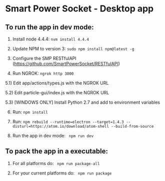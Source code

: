 # Smart Power Socket - Desktop app

## To run the app in dev mode:
1) Install node 4.4.4: ```nvm install 4.4.4```

2) Update NPM to version 3: ```sudo npm install npm@latest -g```

3) Configure the SMP RESTfulAPI (https://github.com/SmartPowerSocket/RESTfulAPI)

4) Run NGROK: ```ngrok http 3000```

5.1) Edit app/actions/types.js with the NGROK URL

5.2) Edit particle-gui/index.js with the NGROK URL

5.3) [WINDOWS ONLY] Install Python 2.7 and add to environment variables

6) Run: ```npm install```

7) Run: ```npm rebuild --runtime=electron --target=1.4.3 --disturl=https://atom.io/download/atom-shell --build-from-source```

8) Run the app in dev mode: ``` npm run dev```

## To pack the app in a executable:

1) For all platforms do: ``` npm run package-all```

2) For your current platforms do: ``` npm run package```
